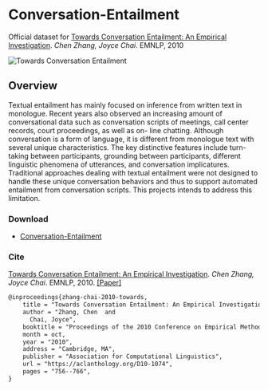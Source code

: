 # Conversation-Entailment

Official dataset for [Towards Conversation Entailment: An Empirical Investigation](https://sled.eecs.umich.edu/publication/dblp-confemnlp-zhang-c-10/). *Chen Zhang, Joyce Chai*. EMNLP, 2010

![Towards Conversation Entailment](https://sled.eecs.umich.edu/media/datasets/conv-entail.png)

## Overview

Textual entailment has mainly focused on inference from written text in monologue. Recent years also observed an increasing amount of conversational data such as conversation scripts of meetings, call center records, court proceedings, as well as on- line chatting. Although conversation is a form of language, it is different from monologue text with several unique characteristics. The key distinctive features include turn-taking between participants, grounding between participants, different linguistic phenomena of utterances, and conversation implicatures. Traditional approaches dealing with textual entailment were not designed to handle these unique conversation behaviors and thus to support automated entailment from conversation scripts. This projects intends to address this limitation.

### Download

* [Conversation-Entailment](https://www.dropbox.com/s/z5vchgzvzxv75es/conversation_entailment.tar?dl=0)

### Cite

[Towards Conversation Entailment: An Empirical Investigation](https://sled.eecs.umich.edu/publication/dblp-confemnlp-zhang-c-10/). *Chen Zhang, Joyce Chai*. EMNLP, 2010. [[Paper]](https://aclanthology.org/D10-1074/)

```tex
@inproceedings{zhang-chai-2010-towards,
    title = "Towards Conversation Entailment: An Empirical Investigation",
    author = "Zhang, Chen  and
      Chai, Joyce",
    booktitle = "Proceedings of the 2010 Conference on Empirical Methods in Natural Language Processing",
    month = oct,
    year = "2010",
    address = "Cambridge, MA",
    publisher = "Association for Computational Linguistics",
    url = "https://aclanthology.org/D10-1074",
    pages = "756--766",
}
```